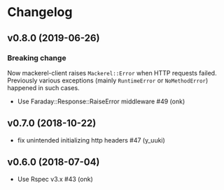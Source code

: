# Changelog

## v0.8.0 (2019-06-26)

### Breaking change

Now mackerel-client raises `Mackerel::Error` when HTTP requests failed.
Previously various exceptions (mainly `RuntimeError` or `NoMethodError`) happened in such cases.

* Use Faraday::Response::RaiseError middleware #49 (onk)

## v0.7.0 (2018-10-22)

* fix unintended initializing http headers #47 (y_uuki)

## v0.6.0 (2018-07-04)

* Use Rspec v3.x #43 (onk)

